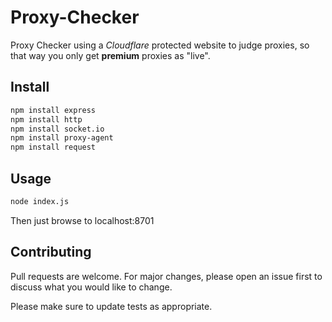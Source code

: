 # Proxy-Checker

Proxy Checker using a *Cloudflare* protected website to judge proxies, so that way you only get **premium** proxies as "live".

## Install

```bash
npm install express 
npm install http 
npm install socket.io
npm install proxy-agent
npm install request
```

## Usage

```bash
node index.js 
```
Then just browse to localhost:8701

## Contributing
Pull requests are welcome. For major changes, please open an issue first to discuss what you would like to change.

Please make sure to update tests as appropriate.
